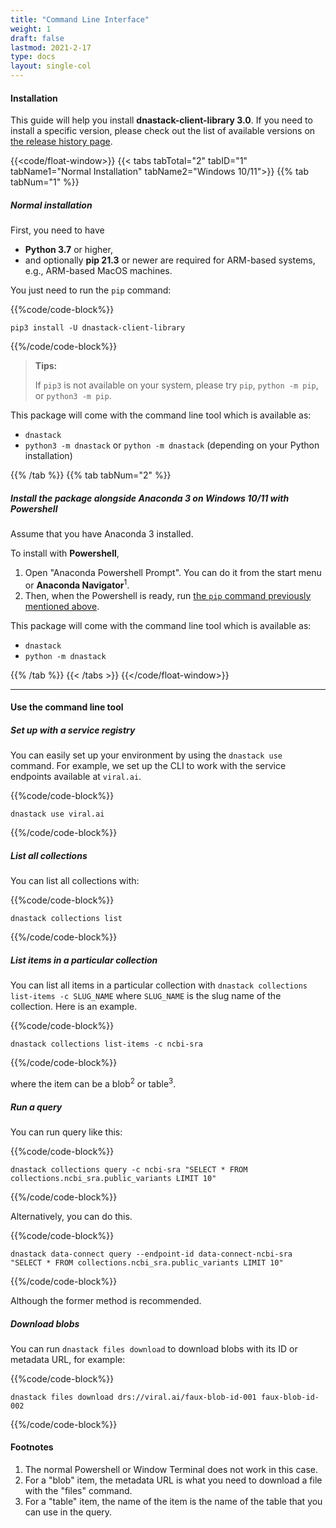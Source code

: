 ```yaml
---
title: "Command Line Interface"
weight: 1
draft: false
lastmod: 2021-2-17
type: docs
layout: single-col
---
```


#### Installation

This guide will help you install **dnastack-client-library 3.0**.
If you need to install a specific version,  please check out the list
of available versions on
[the release history page](https://pypi.org/project/dnastack-client-library/#history).

{{<code/float-window>}}
{{< tabs tabTotal="2" tabID="1" tabName1="Normal Installation" tabName2="Windows 10/11">}}
{{% tab tabNum="1" %}}

##### Normal installation

First, you need to have
* **Python 3.7** or higher,
* and optionally **pip 21.3** or newer are required for ARM-based systems, e.g., ARM-based MacOS machines.

You just need to run the `pip` command:

{{%code/code-block%}}
```shell
pip3 install -U dnastack-client-library
```
{{%/code/code-block%}}

> **Tips:**
>
> If `pip3` is not available on your system, please try `pip`, `python -m pip`, or `python3 -m pip`.

This package will come with the command line tool which is available as:
* `dnastack`
* `python3 -m dnastack` or `python -m dnastack` (depending on your Python installation)

{{% /tab %}}
{{% tab tabNum="2" %}}

##### Install the package alongside Anaconda 3 on Windows 10/11 with Powershell

Assume that you have Anaconda 3 installed.

To install with **Powershell**,

1. Open "Anaconda Powershell Prompt". You can do it from the start menu or **Anaconda Navigator**<sup>1</sup>.
2. Then, when the Powershell is ready, run [the `pip` command previously mentioned above](#normal-installation).

This package will come with the command line tool which is available as:
* `dnastack`
* `python -m dnastack`

{{% /tab %}}
{{< /tabs >}}
{{</code/float-window>}}

---

#### Use the command line tool

##### Set up with a service registry

You can easily set up your environment by using the `dnastack use` command. For example, we set up the CLI to work with
the service endpoints available at `viral.ai`.

{{%code/code-block%}}
```shell
dnastack use viral.ai
```
{{%/code/code-block%}}

##### List all collections

You can list all collections with:

{{%code/code-block%}}
```shell
dnastack collections list
```
{{%/code/code-block%}}

##### List items in a particular collection

You can list all items in a particular collection with `dnastack collections list-items -c SLUG_NAME` where `SLUG_NAME`
is the slug name of the collection. Here is an example.

{{%code/code-block%}}
```shell
dnastack collections list-items -c ncbi-sra
```
{{%/code/code-block%}}

where the item can be a blob<sup>2</sup> or table<sup>3</sup>.

##### Run a query

You can run query like this:

{{%code/code-block%}}
```shell
dnastack collections query -c ncbi-sra "SELECT * FROM collections.ncbi_sra.public_variants LIMIT 10"
```
{{%/code/code-block%}}

Alternatively, you can do this.

{{%code/code-block%}}
```shell
dnastack data-connect query --endpoint-id data-connect-ncbi-sra "SELECT * FROM collections.ncbi_sra.public_variants LIMIT 10"
```
{{%/code/code-block%}}

Although the former method is recommended.

##### Download blobs

You can run `dnastack files download` to download blobs with its ID or metadata URL, for example:

{{%code/code-block%}}
```shell
dnastack files download drs://viral.ai/faux-blob-id-001 faux-blob-id-002
```
{{%/code/code-block%}}

#### Footnotes

1. The normal Powershell or Window Terminal does not work in this case.
2. For a "blob" item, the metadata URL is what you need to download a file with the "files" command.
3. For a "table" item, the name of the item is the name of the table that you can use in the query.